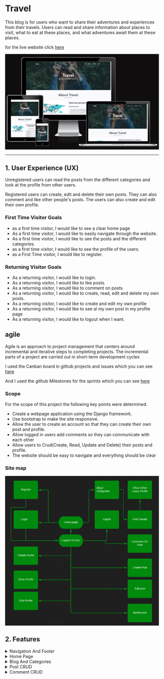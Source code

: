 # Travel

This blog is for users who want to share their adventures and experiences from their travels. Users can read and share information about places to visit, what to eat at these places, and what adventures await them at these places. 

for the live website click
[here](https://project---4.herokuapp.com/)

![Am I Responsive](docs/iamresponsive.png)

<hr>

## 1. User Experience (UX)

Unregistered users can read the posts from the different categories and look at the profile from other users.

Registered users can create, edit and delete their own posts. They can also comment and like other people's posts. The users can also create and edit their own profile.

### First Time Visitor Goals
- as a first time visitor, I would like to see a clear home page
- As a first time visitor, I would like to easily navigate through the website.
- As a first time visitor, I would like to see the posts and the different categories.
- as a first time visitor, I would like to see the profile of the users.
- as a First Time visitor, I would like to register.

### Returning Visitor Goals
- As a returning visitor, I would like to login.
- As a returning visitor, I would like to like posts. 
- As a returning visitor, I would like to comment on posts.
- As a returning visitor, I would like to create, read, edit and delete my own posts.
- As a returning visitor, I would like to create and edit my own profile
- As a returning visitor, I would like to see al my own post in my profile page
- As a returning visitor, I would like to logout when I want.



## agile
Agile is an approach to project management that centers around incremental and iterative steps to completing projects. The incremental parts of a project are carried out in short-term development cycles

I used the Canban board in github projects and issues which you can see 
[here](https://github.com/MustafaSahinci/project-portfolio-4/projects/1)

And I used the github Milestones for the sprints which you can see
[here](https://github.com/MustafaSahinci/project-portfolio-4/milestones)

### Scope
For the scope of this project the following key points were determined.

- Create a webpage application using the Django framework.
- Use bootstrap to make the site responsive.
- Allow the user to create an account so that they can create their own post and profile.
- Allow logged in users add comments so they can communicate with each other
- Allow users to Crud(Create, Read, Update and Delete) their posts and profile.
- The website should be easy to navigate and everything should be clear

### Site map
![Lucid App](docs/Lucas.png)

## 2. Features
<details>
<summary>Navigation And Footer</summary>
<br>

the navigation can be found at the top of the website. If you are not logged in, you will see register and log in, if you are logged in, you will see create post and logout, and if you are an admin you will also see an admin page link.

The blog link has a dropdown where you can choose categories if you wish. Logging in will also display your profile picture with a dropdown menu on the left side of the navigation where you can create, view, and edit your profile.

The navigation adapts to smaller screens by becoming a hamburger menu and the footer has social media links and is a simple design. the navigation and the footer are parts of the base.html

Unregistered User

![NavBar](docs/hero-image-navbar.png)

Registered user

![NavBar](docs/hero-image-navbar1.png)

Admin

![NavBar](docs/hero-image-navbar2.png)

Responsive Navigation

![NavBar](docs/hero-image-navbar3.png)

Responsive Navigation dropdown

![NavBar](docs/hero-image-navbar4.png)

Categories Dropdown

![NavBar](docs/dropdown.png)

Created Profile Dropdown

![NavBar](docs/prof-nav.png)

Not Created Profile dropdown

![NavBar](docs/prof-nav1.png)

Footer

![Footer](docs/footer.png)
</details>

<details>
<summary>Home Page</summary>
<br>

The home page is kept simple. it consists of a hero image with the navigation on it. The hero image is part of the base.html

Following that is an about section with a brief description of the site and a link to the blog.

The last part of the page is a category section where you will find the categories that you can expect

Masthead/Hero-image same on every page except Post Details

![Home Page](docs/home-page.png)

About Section

![Home Page](docs/home-page1.png)

Categories Section

![Home Page](docs/home-page2.png)
</details>

<details>
<summary>Blog And Categories</summary>
<br>

All posts can be found on the blog page. This page displays the photo, title, excerpt, author, category, date time, and likes for the post.

Below the post you will find a category link that will take you to that category's page. On the category page, you will only see posts associated with that category. 

All of these pages have a pagination of no more than six posts

Blog page where you can find all the posts

![Blog Page](docs/blog.png)

Adventure page where you can find the posts with the category adventure

![Adventure Page](docs/cat-adventure.png)

Food page where you can find the posts with the category food

![Food Page](docs/cat-food.png)

Location page where you can find the posts with the category location

![Location Page](docs/cat-location.png)
</details>

<details>
<summary>Post CRUD</summary>
<br>

Creating your own post is easy. You can enter a title, excerpt, and content, upload a photo, and choose a category.

On the post detail page, the hero image changes to the actual post image with the post details.

Below this is the title and content of the post, as well as how many likes and comments the post has. Here you'll also see who the author is, and if the author created a profile, you'll also see their profile picture, which you can press to go to their profile page.

You can see the comments below. If you are logged in, you can post your comments. And if you created this post yourself, you will also see a link to edit and delete the post.

You can change anything about your post on the post edit page. And on the delete page you can delete your post

Create Post

![Post](docs/create-post.png)
![Post](docs/create-post1.png)

Post Detail

![Post](docs/post-detail.png)

Post Detail logged in user and own post

![Post](docs/post-detail1.png)

Post detail logged in user but not own post

![Post](docs/post-detail3.png)

Post Detail not logged in

![Post](docs/post-detail2.png)

Edit your post

![Post](docs/post-edit.png)

Edit your post

![Post](docs/post-edit1.png)

Delete your post?

![Post](docs/post-delete.png)
</details>

<details>
<summary>Comment CRUD</summary>
<br>

If you are not logged in, you can only read the comments. But if you are logged in you can create, read, update and detele your comment.

Here you can create your comment

![Comments](docs/comments.png)

Here you can read your comments

![Comments](docs/comments1.png)

Here you can Update you comments

![Comments](docs/comments2.png)

Here you can Delete your comments and if you click cancel you get back to the post

![Comments](docs/comments3.png)

<details>
<summary>Profile CRUD</summary>
<br>

If you haven't created a profile, you will see the link in the navigation. On the profile create page, you can enter your first name, last name, bio, social media links, and upload your photo.

On the profile detail page you see the username, photo, first name, last name, social media links and the bio of the author. And below are all the posts created by this author

You can change anything about your profile on the profile edit page.

Profile create

![Profile](docs/profile-create.png)
![Profile](docs/profile-create1.png)

Profile page with profile details and all own posts

![Profile](docs/profile.png)

Profile Edit

![Profile](docs/profile-edit.png)
![Profile](docs/profile-edit1.png)
![Profile](docs/profile-edit2.png)
</details>

<details>
<summary>Log In/Out and Register</summary>
<br>

these pages are for logging in/out and registering

Login Page

![Login](docs/login.png)

Logout Page

![Logout](docs/logout.png)

Register Page

![Register](docs/register.png)
</details>

### future features
- Users can login with their social media accounts
- Add more features to profile page
- Add more categories

## 3. Technologies used
- HTML5 used for markup
- CSS3 used for style
- JavaScript
- Python
- Bootstrap - Used for styling the site.
- PostgreSQL - Used as database for this project
- Ludichart - Used to create the site map.
- amiresponsive Used to see how responsive the site is on different devices.
-Cloudinary used to storing images and static files.
- Django Framework used to build the site and admin page.
- Font Awesome used for icons
- Git used for version control, using the terminal to commit - to Git and Push to GitHub
- GitHub is used to store the projects code after being pushed from Git.
- Gitpod to write my code.
- Google Chrome Dev tools used for debugging.
- Google Lighthouse used for audits to measure the quality of web pages.
- Heroku used to deploy this app.

## 4. Testing
Manual testing occurred regularly throughout local development and this project has been tested manually after deployment on Heroku

<details>
<summary>Test</summary>
<br>

All form validations are working here, and if you are not logged in or the wrong user, you cannot access the page

All the links, buttons and features are working

for login this error show up:

The username and/or password you specified are not correct.

and for register you can see these errors:

The password is too similar to the username.

This password is too short. It must contain at least 8 characters.

This password is too common.

if you click login on the nav bar you get to the login page, here it is required to fill in Username and Password 

![Test](docs/login-test.png)
![Test](docs/login-test1.png)

if you click Register on the nav bar you get to the register page, here it is required to fill in Username and 2 x Password. for now email is optional 

![Test](docs/register-test.png)
![Test](docs/register-test1.png)
![Test](docs/register-test2.png)

The first step is to go to the blog page or your profile page, which you can access from the nav bar or through the button on the home page. You can also click on your profile image and select show profile. On your profile page, you can only see your own posts. On the blog page, you must find your own posts. The edit link is located next to the counter of comments when you click on one of your posts. You will be taken to the post-edit page when you click this link. Only the title and content are required.  

![Test](docs/post-edit-test.png)
![Test](docs/post-edit-test1.png)

First you must be logged in, then you can click create post on the nav bar. here it is required to fill in the title and content.

![Test](docs/post-create-test.png)
![Test](docs/post-create-test1.png)

If you are not logged in you have no acces to this page.

![Test](docs/post-create-test2.png)

If you are not logged in you have no acces to this page.

![Test](docs/post-delete-test.png)

if you are not the right user you have no acces to this page.

![Test](docs/post-delete-test1.png)

If you are not logged in you have no acces to this page.

![Test](docs/profile-edit-test.png)

if you are not the right user you have no acces to this page.

![Test](docs/profile-edit-test1.png)

If you are not logged in you have no acces to this page.

![Test](docs/profile-create-test.png)

if you are not the right user you have no acces to this page.

![Test](docs/profile-create-test1.png)

If you are not logged in you have no acces to this page.

![Test](docs/comment-edit-test.png)

if you are not the right user you have no acces to this page.

![Test](docs/comment-edit-test1.png)

If you are not logged in you have no acces to this page.

![Test](docs/comment-delete-test.png)

if you are not the right user you have no acces to this page.

![Test](docs/comment-delete-test1.png)
</details>
<br>

### W3C Markup Validation Service
All html pages are tested and only few errors because of django tags

![Test](docs/html-test.png)
### W3C CSS Validation Service
CSS tested with no errors

![Test](docs/css-test.png)
### Pep8
All python code tested with no errors

![Test](docs/pep8-test.png)
### Lighthouse

## 5.Bugs
- On the profile create page, I only added code that allows users to see the page if they are authorized. However, this allowed other users who had already created a profile to access it as well. Then when they pressed create, an error appeared because this id has already an profile. Here, I added the code [% if user.profile.first_name %]. Users who already have a profile will not be able to access this page if this is true; instead, they will see you are not the right user.
- When I created the dropdown for categories in the nav bar, it only appeared on the home page. It has been fixed after adding the navbar_context function to context_processors.py.
- I created the header in base.html, but wanted a different header for post details. Two navbars are created in includes and included in each template separately.

### Remaining Bugs
- No known errors remaining.

## 6. Deployment
This project was created on GitHub and Edited in GitPod by carrying out the following:

- A new repository was created using 'Code-Instutute-Org/gitpod-full-template'
- A meaningful name was given to the new repository and 'Create Repository' was selected
- The repository was then opened on GitHub by clicking - - the 'Gitpod' button to build the GitPod workspace which would allow me to build and edit the code used to make the PROJECT NAME HERE website/application
- Version control was used throughout the project using the following commands in the terminal using Bash
git add . OR git add "file name" - to stage the changes and get them ready for being committed to the local repo.
git commit -m "Description of the update" - to save the change and commit the change to the local repo
git push - to push all committed changes to the GitHub repo associated with the GitPod workspace
- Project Deployment

This project was deployed via Heroku by carrying out the following:

- Create the gitpod repo from the template via the gitpod button in github.
- Log in to Heroku and create a new app.
- Add the heroku-postgres add-on
- Complete the config vars section
- Link Heroku and GitHub accounts together
- Select the repo (via Heroku) that you want to make an app of and give it a name in Heroku.
Click on deploy.

## 7. Credits
- My mentor Rohit Sharma
- Code institute slack community
- Stackoverflow
- django documentation
- bootstrap documentation
- The youtube tutorial from John Elder https://www.youtube.com/playlist?list=PLCC34OHNcOtr025c1kHSPrnP18YPB-NFi

### media
- images from google

